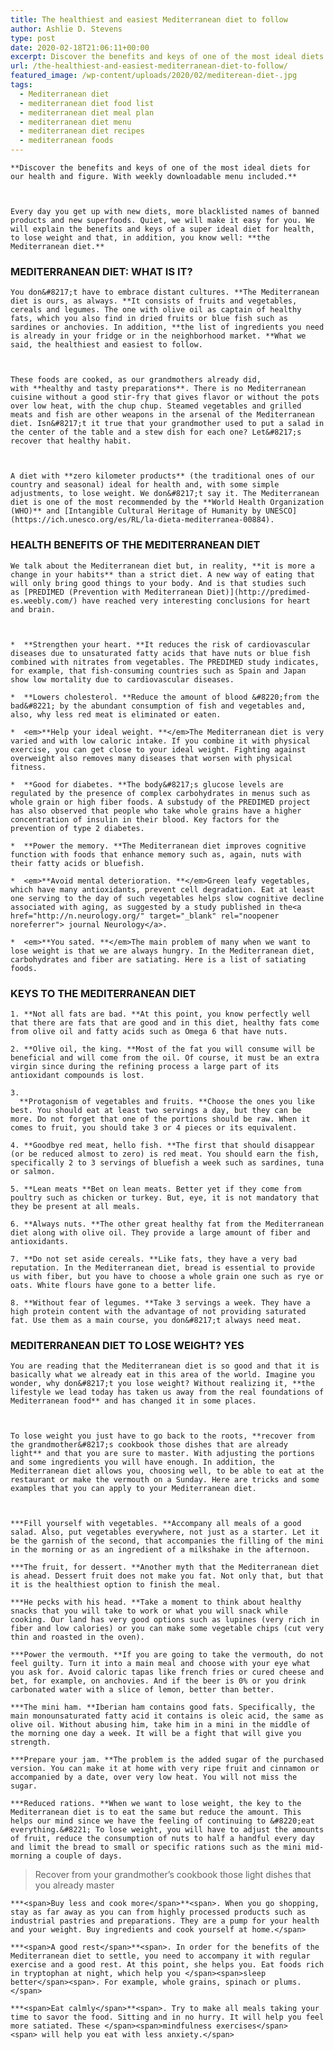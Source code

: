 ```yaml
---
title: The healthiest and easiest Mediterranean diet to follow
author: Ashlie D. Stevens
type: post
date: 2020-02-18T21:06:11+00:00
excerpt: Discover the benefits and keys of one of the most ideal diets for our health and figure. With weekly downloadable menu included.
url: /the-healthiest-and-easiest-mediterranean-diet-to-follow/
featured_image: /wp-content/uploads/2020/02/mediterean-diet-.jpg
tags:
  - Mediterranean diet
  - mediterranean diet food list
  - mediterranean diet meal plan
  - mediterranean diet menu
  - mediterranean diet recipes
  - mediterranean foods
---
```

    **Discover the benefits and keys of one of the most ideal diets for our health and figure. With weekly downloadable menu included.**
  
  
  
    Every day you get up with new diets, more blacklisted names of banned products and new superfoods. Quiet, we will make it easy for you. We will explain the benefits and keys of a super ideal diet for health, to lose weight and that, in addition, you know well: **the Mediterranean diet.**
  
  
  ### MEDITERRANEAN DIET: WHAT IS IT?
  
  
  
    You don&#8217;t have to embrace distant cultures. **The Mediterranean diet is ours, as always. **It consists of fruits and vegetables, cereals and legumes. The one with olive oil as captain of healthy fats, which you also find in dried fruits or blue fish such as sardines or anchovies. In addition, **the list of ingredients you need is already in your fridge or in the neighborhood market. **What we said, the healthiest and easiest to follow.
  
  
  
    These foods are cooked, as our grandmothers already did, with **healthy and tasty preparations**. There is no Mediterranean cuisine without a good stir-fry that gives flavor or without the pots over low heat, with the chup chup. Steamed vegetables and grilled meats and fish are other weapons in the arsenal of the Mediterranean diet. Isn&#8217;t it true that your grandmother used to put a salad in the center of the table and a stew dish for each one? Let&#8217;s recover that healthy habit.
  
  
  
    A diet with **zero kilometer products** (the traditional ones of our country and seasonal) ideal for health and, with some simple adjustments, to lose weight. We don&#8217;t say it. The Mediterranean diet is one of the most recommended by the **World Health Organization (WHO)** and [Intangible Cultural Heritage of Humanity by UNESCO](https://ich.unesco.org/es/RL/la-dieta-mediterranea-00884).
  
  
  ### HEALTH BENEFITS OF THE MEDITERRANEAN DIET
  
  
  
    We talk about the Mediterranean diet but, in reality, **it is more a change in your habits** than a strict diet. A new way of eating that will only bring good things to your body. And is that studies such as [PREDIMED (Prevention with Mediterranean Diet)](http://predimed-es.weebly.com/) have reached very interesting conclusions for heart and brain.
  
  
  
    *  **Strengthen your heart. **It reduces the risk of cardiovascular diseases due to unsaturated fatty acids that have nuts or blue fish combined with nitrates from vegetables. The PREDIMED study indicates, for example, that fish-consuming countries such as Spain and Japan show low mortality due to cardiovascular diseases.
    
    *  **Lowers cholesterol. **Reduce the amount of blood &#8220;from the bad&#8221; by the abundant consumption of fish and vegetables and, also, why less red meat is eliminated or eaten.
    
    *  <em>**Help your ideal weight. **</em>The Mediterranean diet is very varied and with low caloric intake. If you combine it with physical exercise, you can get close to your ideal weight. Fighting against overweight also removes many diseases that worsen with physical fitness.
    
    *  **Good for diabetes. **The body&#8217;s glucose levels are regulated by the presence of complex carbohydrates in menus such as whole grain or high fiber foods. A substudy of the PREDIMED project has also observed that people who take whole grains have a higher concentration of insulin in their blood. Key factors for the prevention of type 2 diabetes.
    
    *  **Power the memory. **The Mediterranean diet improves cognitive function with foods that enhance memory such as, again, nuts with their fatty acids or bluefish.
    
    *  <em>**Avoid mental deterioration. **</em>Green leafy vegetables, which have many antioxidants, prevent cell degradation. Eat at least one serving to the day of such vegetables helps slow cognitive decline associated with aging, as suggested by a study published in the<a href="http://n.neurology.org/" target="_blank" rel="noopener noreferrer"> journal Neurology</a>.
    
    *  <em>**You sated. **</em>The main problem of many when we want to lose weight is that we are always hungry. In the Mediterranean diet, carbohydrates and fiber are satiating. Here is a list of satiating foods.
    
  
  
  ### KEYS TO THE MEDITERRANEAN DIET
  
  
  
    1. **Not all fats are bad. **At this point, you know perfectly well that there are fats that are good and in this diet, healthy fats come from olive oil and fatty acids such as Omega 6 that have nuts.
    
    2. **Olive oil, the king. **Most of the fat you will consume will be beneficial and will come from the oil. Of course, it must be an extra virgin since during the refining process a large part of its antioxidant compounds is lost.
    
    3. 
      **Protagonism of vegetables and fruits. **Choose the ones you like best. You should eat at least two servings a day, but they can be more. Do not forget that one of the portions should be raw. When it comes to fruit, you should take 3 or 4 pieces or its equivalent.
    
    4. **Goodbye red meat, hello fish. **The first that should disappear (or be reduced almost to zero) is red meat. You should earn the fish, specifically 2 to 3 servings of bluefish a week such as sardines, tuna or salmon.
    
    5. **Lean meats **Bet on lean meats. Better yet if they come from poultry such as chicken or turkey. But, eye, it is not mandatory that they be present at all meals.
    
    6. **Always nuts. **The other great healthy fat from the Mediterranean diet along with olive oil. They provide a large amount of fiber and antioxidants.
    
    7. **Do not set aside cereals. **Like fats, they have a very bad reputation. In the Mediterranean diet, bread is essential to provide us with fiber, but you have to choose a whole grain one such as rye or oats. White flours have gone to a better life.
    
    8. **Without fear of legumes. **Take 3 servings a week. They have a high protein content with the advantage of not providing saturated fat. Use them as a main course, you don&#8217;t always need meat.
    
  
  
  ### MEDITERRANEAN DIET TO LOSE WEIGHT? YES
  
  
  
    You are reading that the Mediterranean diet is so good and that it is basically what we already eat in this area of ​​the world. Imagine you wonder, why don&#8217;t you lose weight? Without realizing it, **the lifestyle we lead today has taken us away from the real foundations of Mediterranean food** and has changed it in some places.
  
  
  
    To lose weight you just have to go back to the roots, **recover from the grandmother&#8217;s cookbook those dishes that are already light** and that you are sure to master. With adjusting the portions and some ingredients you will have enough. In addition, the Mediterranean diet allows you, choosing well, to be able to eat at the restaurant or make the vermouth on a Sunday. Here are tricks and some examples that you can apply to your Mediterranean diet.
  
  
  
    ***Fill yourself with vegetables. **Accompany all meals of a good salad. Also, put vegetables everywhere, not just as a starter. Let it be the garnish of the second, that accompanies the filling of the mini in the morning or as an ingredient of a milkshake in the afternoon.
    
    ***The fruit, for dessert. **Another myth that the Mediterranean diet is ahead. Dessert fruit does not make you fat. Not only that, but that it is the healthiest option to finish the meal.
    
    ***He pecks with his head. **Take a moment to think about healthy snacks that you will take to work or what you will snack while cooking. Our land has very good options such as lupines (very rich in fiber and low calories) or you can make some vegetable chips (cut very thin and roasted in the oven).
    
    ***Power the vermouth. **If you are going to take the vermouth, do not feel guilty. Turn it into a main meal and choose with your eye what you ask for. Avoid caloric tapas like french fries or cured cheese and bet, for example, on anchovies. And if the beer is 0% or you drink carbonated water with a slice of lemon, better than better.
    
    ***The mini ham. **Iberian ham contains good fats. Specifically, the main monounsaturated fatty acid it contains is oleic acid, the same as olive oil. Without abusing him, take him in a mini in the middle of the morning one day a week. It will be a fight that will give you strength.
    
    ***Prepare your jam. **The problem is the added sugar of the purchased version. You can make it at home with very ripe fruit and cinnamon or accompanied by a date, over very low heat. You will not miss the sugar.
    
    ***Reduced rations. **When we want to lose weight, the key to the Mediterranean diet is to eat the same but reduce the amount. This helps our mind since we have the feeling of continuing to &#8220;eat everything.&#8221; To lose weight, you will have to adjust the amounts of fruit, reduce the consumption of nuts to half a handful every day and limit the bread to small or specific rations such as the mini mid-morning a couple of days.
    
  
  
  > Recover from your grandmother&#8217;s cookbook those light dishes that you already master
    
  
  
  
    ***<span>Buy less and cook more</span>**<span>. When you go shopping, stay as far away as you can from highly processed products such as industrial pastries and preparations. They are a pump for your health and your weight. Buy ingredients and cook yourself at home.</span>
    
    ***<span>A good rest</span>**<span>. In order for the benefits of the Mediterranean diet to settle, you need to accompany it with regular exercise and a good rest. At this point, she helps you. Eat foods rich in tryptophan at night, which help you </span><span>sleep better</span><span>. For example, whole grains, spinach or plums.</span>
    
    ***<span>Eat calmly</span>**<span>. Try to make all meals taking your time to savor the food. Sitting and in no hurry. It will help you feel more satiated. These </span><span>mindfulness exercises</span><span> will help you eat with less anxiety.</span>
    
  

